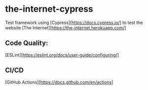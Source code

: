 # the-internet-cypress
Test framework using [Cypress][https://docs.cypress.io/] to test the website [The Internet][https://the-internet.herokuapp.com/]

## Code Quality:

[ESLint][https://eslint.org/docs/user-guide/configuring/]

## CI/CD
[GitHub Actions][https://docs.github.com/en/actions]